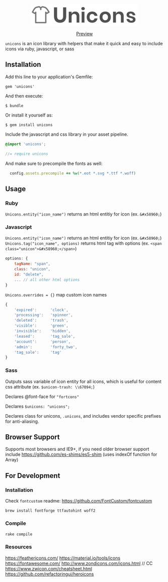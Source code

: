 <p align="center">
    <a href="https://bemky.github.io/unicons/" style="display:block; max-width:344px;">
        <img src="https://raw.githubusercontent.com/bemky/unicons/master/docs/assets/images/unicons.png"width="344" height="69" alt="Unicons">
    </a>
    <p align="center">
        <a href="https://bemky.github.io/unicons/">
            Preview
        </a>
    </p>
</p>


`unicons` is an icon library with helpers that make it quick and easy to include icons via ruby, javascript, or sass

## Installation

Add this line to your application's Gemfile:

    gem 'unicons'

And then execute:

    $ bundle

Or install it yourself as:

    $ gem install unicons

Include the javascript and css library in your asset pipeline.

```scss
@import 'unicons';
```

```javascript
//= require unicons
```

And make sure to precompile the fonts as well:

```ruby
  config.assets.precompile += %w(*.eot *.svg *.ttf *.woff)
```

## Usage


### Ruby
``Unicons.entity("icon_name")`` returns an html entitiy for icon (ex. ``&#x58960;``)

### Javascript
``Unicons.entity("icon_name")`` returns an html entitiy for icon (ex. ``&#x58960;``)
``Unicons.tag("icon_name", options)`` returns html tag with options (ex. ``<span class="unicon">&#x58960;</span>``)
```javascript
options: {
    tagName: "span",
    class: "unicon",
    id: "delete",
    ... // all other html options
}
```

``Unicons.overrides = {}`` map custom icon names
```javascript
{
    'expired':      'clock',
    'processing':   'spinner',
    'deleted':      'trash',
    'visible':      'green',
    'invisible':    'hidden',
    'leased':       'tag_sale',
    'account':      'person',
    'admin':        'forty_two',
    'tag_sale':     'tag'
}
```


### Sass
Outputs sass variable of icon entity for all icons, which is useful for content css attribute (ex. ``$unicon-trash: \\67094;``)

Declares @font-face for ``"fortcons"``

Declares ``$unicons: "unicons";``

Declares class for unicons, ``.unicons``, and includes vendor specific prefixes for anti-aliasing.


## Browser Support
Supports most browsers and IE9+, if you need older browser support include https://github.com/es-shims/es5-shim (uses indexOf function for Array)


## For Development

### Installation
Check `fontcustom` readme: https://github.com/FontCustom/fontcustom

    brew install fontforge ttfautohint woff2

### Compile
    rake compile

### Resources
https://feathericons.com/
https://material.io/tools/icons
https://fontawesome.com/
http://www.zondicons.com/icons.html // CC
https://www.zwicon.com/cheatsheet.html
https://github.com/refactoringui/heroicons
